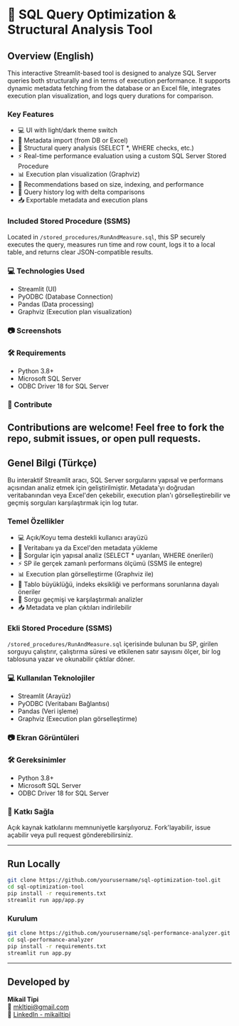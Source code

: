 # 🔮 SQL Query Optimization & Structural Analysis Tool

## Overview (English)

This interactive Streamlit-based tool is designed to analyze SQL Server queries both structurally and in terms of execution performance. It supports dynamic metadata fetching from the database or an Excel file, integrates execution plan visualization, and logs query durations for comparison.

### Key Features
- 💻 UI with light/dark theme switch
- 🧩 Metadata import (from DB or Excel)
- 🧠 Structural query analysis (SELECT *, WHERE checks, etc.)
- ⚡ Real-time performance evaluation using a custom SQL Server Stored Procedure
- 📊 Execution plan visualization (Graphviz)
- 📝 Recommendations based on size, indexing, and performance
- 🧾 Query history log with delta comparisons
- 📥 Exportable metadata and execution plans

### Included Stored Procedure (SSMS)
Located in `/stored_procedures/RunAndMeasure.sql`, this SP securely executes the query, measures run time and row count, logs it to a local table, and returns clear JSON-compatible results.

### 💻 Technologies Used
- Streamlit (UI)
- PyODBC (Database Connection)
- Pandas (Data processing)
- Graphviz (Execution plan visualization)

### 📷 Screenshots


### 🛠 Requirements
- Python 3.8+
- Microsoft SQL Server
- ODBC Driver 18 for SQL Server

### 🙌 Contribute
Contributions are welcome! Feel free to fork the repo, submit issues, or open pull requests.
---

## Genel Bilgi (Türkçe)

Bu interaktif Streamlit aracı, SQL Server sorgularını yapısal ve performans açısından analiz etmek için geliştirilmiştir. Metadata'yı doğrudan veritabanından veya Excel'den çekebilir, execution plan'ı görselleştirebilir ve geçmiş sorguları karşılaştırmak için log tutar.

### Temel Özellikler
- 💻 Açık/Koyu tema destekli kullanıcı arayüzü
- 🧩 Veritabanı ya da Excel'den metadata yükleme
- 🧠 Sorgular için yapısal analiz (SELECT * uyarıları, WHERE önerileri)
- ⚡ SP ile gerçek zamanlı performans ölçümü (SSMS ile entegre)
- 📊 Execution plan görselleştirme (Graphviz ile)
- 📝 Tablo büyüklüğü, indeks eksikliği ve performans sorunlarına dayalı öneriler
- 🧾 Sorgu geçmişi ve karşılaştırmalı analizler
- 📥 Metadata ve plan çıktıları indirilebilir

### Ekli Stored Procedure (SSMS)
`/stored_procedures/RunAndMeasure.sql` içerisinde bulunan bu SP, girilen sorguyu çalıştırır, çalıştırma süresi ve etkilenen satır sayısını ölçer, bir log tablosuna yazar ve okunabilir çıktılar döner.

### 💻 Kullanılan Teknolojiler
- Streamlit (Arayüz)
- PyODBC (Veritabanı Bağlantısı)
- Pandas (Veri işleme)
- Graphviz (Execution plan görselleştirme)

### 📷 Ekran Görüntüleri



### 🛠 Gereksinimler
- Python 3.8+
- Microsoft SQL Server
- ODBC Driver 18 for SQL Server

### 🙌 Katkı Sağla
Açık kaynak katkılarını memnuniyetle karşılıyoruz. Fork'layabilir, issue açabilir veya pull request gönderebilirsiniz.


---

## Run Locally

```bash
git clone https://github.com/yourusername/sql-optimization-tool.git
cd sql-optimization-tool
pip install -r requirements.txt
streamlit run app/app.py
```

### Kurulum
```bash
git clone https://github.com/yourusername/sql-performance-analyzer.git
cd sql-performance-analyzer
pip install -r requirements.txt
streamlit run app.py
```
---

## Developed by

**Mikail Tipi**  
📧 [mkltipi@gmail.com](mailto:mkltipi@gmail.com)  
🔗 [LinkedIn - mikailtipi](https://www.linkedin.com/in/mikailtipi/)